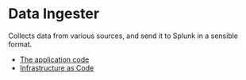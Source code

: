 # Data Ingester

Collects data from various sources, and send it to Splunk in a sensible format.

- [The application code](data_ingester_workspace/README.md)
- [Infrastructure as Code](terraform/README.md)

